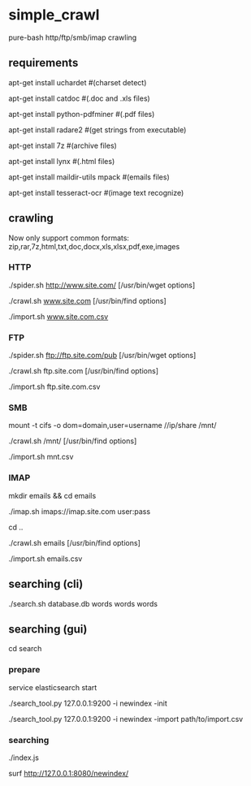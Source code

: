 # simple_crawl
pure-bash http/ftp/smb/imap crawling

## requirements
apt-get install uchardet #(charset detect)

apt-get install catdoc #(.doc and .xls files)

apt-get install python-pdfminer #(.pdf files)

apt-get install radare2 #(get strings from executable)

apt-get install 7z #(archive files)

apt-get install lynx #(.html files)

apt-get install maildir-utils mpack #(emails files)

apt-get install tesseract-ocr #(image text recognize)


## crawling
Now only support common formats: zip,rar,7z,html,txt,doc,docx,xls,xlsx,pdf,exe,images


### HTTP
./spider.sh http://www.site.com/ [/usr/bin/wget options]

./crawl.sh www.site.com [/usr/bin/find options]

./import.sh www.site.com.csv


### FTP
./spider.sh ftp://ftp.site.com/pub [/usr/bin/wget options]

./crawl.sh ftp.site.com [/usr/bin/find options]

./import.sh ftp.site.com.csv


### SMB
mount -t cifs -o dom=domain,user=username //ip/share /mnt/

./crawl.sh /mnt/ [/usr/bin/find options]

./import.sh mnt.csv


### IMAP
mkdir emails && cd emails

./imap.sh imaps://imap.site.com user:pass

cd ..

./crawl.sh emails [/usr/bin/find options]

./import.sh emails.csv


## searching (cli)
./search.sh database.db words words words

## searching (gui)
cd search

### prepare
service elasticsearch start

./search_tool.py 127.0.0.1:9200 -i newindex -init

./search_tool.py 127.0.0.1:9200 -i newindex -import path/to/import.csv

### searching

./index.js

surf http://127.0.0.1:8080/newindex/
